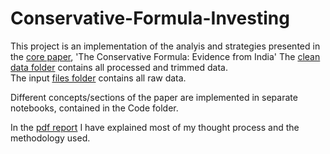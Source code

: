 # Conservative-Formula-Investing

This project is an implementation of the analyis and strategies presented in the [core paper](https://github.com/RishabhKhandelwal-17/Conservative-Formula-Investing/blob/main/Core%20Paper%20-%20Conservative%20Formula%20Investing.pdf), 'The Conservative Formula: Evidence from India'
The [clean data folder](https://github.com/RishabhKhandelwal-17/Conservative-Formula-Investing/tree/main/clean%20data) contains all processed and trimmed data.    
The input [files folder](https://github.com/RishabhKhandelwal-17/Conservative-Formula-Investing/tree/main/Input%20Files) contains all raw data.     

Different concepts/sections of the paper are implemented in separate notebooks, contained in the Code folder.     

In the [pdf report](https://github.com/RishabhKhandelwal-17/Conservative-Formula-Investing/blob/main/Report.pdf) I have explained most of my thought process and the methodology used.

